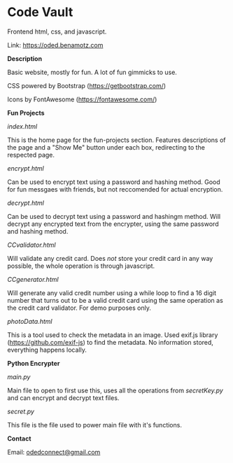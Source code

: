 # Code Vault

Frontend html, css, and javascript.

Link: https://oded.benamotz.com

**Description**

Basic website, mostly for fun. A lot of fun gimmicks to use.

CSS powered by Bootstrap (https://getbootstrap.com/)

Icons by FontAwesome (https://fontawesome.com/)

**Fun Projects**



_index.html_

This is the home page for the fun-projects section. Features descriptions of the page and a "Show Me" button under each box, redirecting to the respected page.

_encrypt.html_

Can be used to encrypt text using a password and hashing method. Good for fun messgaes with friends, but not reccomended for actual encryption.

_decrypt.html_

Can be used to decrypt text using a password and hashingm method. Will decrypt any encrypted text from the encrypter, using the same password and hashing method.

_CCvalidator.html_

Will validate any credit card. Does _not_ store your credit card in any way possible, the whole operation is through javascript.

_CCgenerator.html_

Will generate any valid credit number using a while loop to find a 16 digit number that turns out to be a valid credit card using the same operation as the credit card validator. For demo purposes only.

_photoData.html_

This is a tool used to check the metadata in an image. Used exif.js library (https://github.com/exif-js) to find the metadata. No information stored, everything happens locally.

**Python Encrypter**

_main.py_

Main file to open to first use this, uses all the operations from _secretKey.py_ and can encrypt and decrypt text files.

_secret.py_

This file is the file used to power main file with it's functions.

**Contact**

Email: odedconnect@gmail.com
